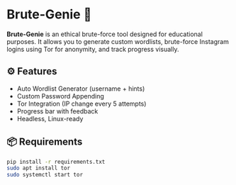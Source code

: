# Brute-Genie 🔐

**Brute-Genie** is an ethical brute-force tool designed for educational purposes. It allows you to generate custom wordlists, brute-force Instagram logins using Tor for anonymity, and track progress visually.

## ⚙️ Features

- Auto Wordlist Generator (username + hints)
- Custom Password Appending
- Tor Integration (IP change every 5 attempts)
- Progress bar with feedback
- Headless, Linux-ready

## 📦 Requirements

```bash
pip install -r requirements.txt
sudo apt install tor
sudo systemctl start tor
